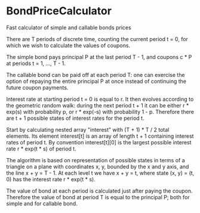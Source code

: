 # BondPriceCalculator
Fast calculator of simple and callable bonds prices

There are T periods of discrete time, counting the current period t = 0, for which we wish to calculate the values of coupons.

The simple bond pays principal P at the last period T - 1, and coupons c * P at periods t = 1, ..., T - 1.

The callable bond can be paid off at each period T: one can exercise the option of repaying the entire principal P at once instead of continuing the future coupon payments.

Interest rate at starting period t = 0 is equal to r. It then evolves according to the geometric random walk: during the next period t + 1 it can be either r * exp(s) with probability p, or r * exp(-s) with probability 1 - p. Therefore there are t + 1 possible states of interest rates for the period t. 

Start by calculating nested array "interest" with (T + 1) * T / 2 total  elements. Its element interest[t] is an array of length t + 1 containing interest rates of period t. By convention interest[t][0] is the largest possible interest rate r * exp(t * s) of period t.

The algorithm is based on representation of possible states in terms of a triangle on a plane with coordinates x, y, bounded by the x and y axis, and the line x + y = T - 1. At each level t we have x + y = t, where state (x, y) = (t, 0) has the interest rate r * exp(t * s).

The value of bond at each period is calculated just after paying the coupon. Therefore the value of bond at period T is equal to the principal P; both for simple and for callable bond. 
